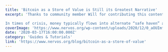```yaml
---
title: 'Bitcoin as a Store of Value is Still its Greatest Narrative'
excerpt: 'Thanks to community member Will for contributing this content

In times of crisis, money typically flows into alternate “safe haven” assets like gold. Bitcoin had been moving in sync with gold for mon'
coverImage: 'https://www.nervos.org/wp-content/uploads/2020/12/0_aOUImf7tNYFyBABu.png'
date: '2020-03-17T16:00:00.000Z'
category: 'Guides & Tutorials'
link: 'https://www.nervos.org/blog/bitcoin-as-a-store-of-value'
---
```


